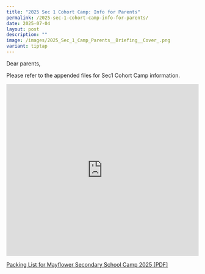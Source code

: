 ```yaml
---
title: "2025 Sec 1 Cohort Camp: Info for Parents"
permalink: /2025-sec-1-cohort-camp-info-for-parents/
date: 2025-07-04
layout: post
description: ""
image: /images/2025_Sec_1_Camp_Parents__Briefing__Cover_.png
variant: tiptap
---
```

<p>Dear parents,</p>
<p>Please refer to the appended files for Sec1 Cohort Camp information.</p>
<div class="iframe-wrapper">
<iframe height="450" width="100%" allowfullscreen="true" frameborder="0" src="https://docs.google.com/presentation/d/e/2PACX-1vSFFW3TKPX40AbQcedKmTxswatVzfCwsP27d2vWTVYTifO7ivOllw8cAvS7hK0tNg/pubembed?start=true&amp;loop=true&amp;delayms=5000"></iframe>
</div>
<p><a href="/files/Packing_List_for_Mayflower_Secondary_School_Camp_2025.pdf" rel="noopener nofollow" target="_blank">Packing List for Mayflower Secondary School Camp 2025 [PDF]</a>
</p>